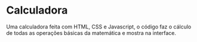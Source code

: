 # Calculadora

Uma calculadora feita com HTML, CSS e Javascript, o código faz o cálculo de todas as operações básicas da matemática e mostra na interface.
